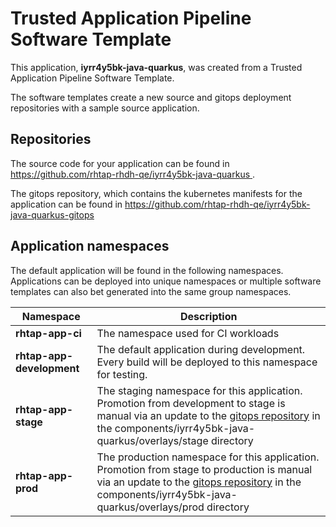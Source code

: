 # Trusted Application Pipeline Software Template

This application, **iyrr4y5bk-java-quarkus**, was created from a Trusted Application Pipeline Software Template.

The software templates create a new source and gitops deployment repositories with a sample source application. 

## Repositories

The source code for your application can be found in [https://github.com/rhtap-rhdh-qe/iyrr4y5bk-java-quarkus ](https://github.com/rhtap-rhdh-qe/iyrr4y5bk-java-quarkus ).
 
The gitops repository, which contains the kubernetes manifests for the application can be found in 
[https://github.com/rhtap-rhdh-qe/iyrr4y5bk-java-quarkus-gitops ](https://github.com/rhtap-rhdh-qe/iyrr4y5bk-java-quarkus-gitops ) 

## Application namespaces 

The default application will be found in the following namespaces. Applications can be deployed into unique namespaces or multiple software templates can also bet generated into the same group namespaces.  

|  Namespace   |  Description   |  
| -------- | -------- |
| **rhtap-app-ci** | The namespace used for CI workloads |
| **rhtap-app-development** | The default application during development. Every build will be deployed to this namespace for testing. |
| **rhtap-app-stage** | The staging namespace for this application. Promotion from development to stage is manual via an update to the [gitops repository](https://github.com/rhtap-rhdh-qe/iyrr4y5bk-java-quarkus-gitops ) in the components/iyrr4y5bk-java-quarkus/overlays/stage directory |
| **rhtap-app-prod** | The production namespace for this application. Promotion from stage to production is manual via an update to the [gitops repository](https://github.com/rhtap-rhdh-qe/iyrr4y5bk-java-quarkus-gitops ) in the components/iyrr4y5bk-java-quarkus/overlays/prod directory |